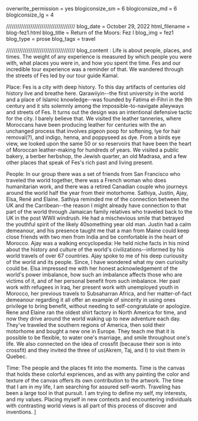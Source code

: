 overwrite_permission = yes
blogiconsize_sm = 6
blogiconsize_md = 6
blogiconsize_lg = 4

/////////////////////////////////////
blog_date = October 29, 2022
html_filename = blog-fez1.html
blog_title = Return of the Moors: Fez I
blog_img = fez1
blog_type = prose
blog_tags = travel

/////////////////////////////////////
blog_content : 
Life is about people, places, and times. The weight of any experience is measured by which people you were with, what places you were in, and how you spent the time. Fes and our incredible tour experience was a reminder of that. We wandered through the streets of Fes led by our tour guide Kamal. 

Place:
Fes is a city with deep history. To this day artifacts of centuries old history live and breathe here. Qarawiiyin--the first university in the world and a place of Islamic knowledge--was founded by Fatima el-Fihri in the 9th century and it sits solemnly among the impossible-to-navigate alleyways and streets of Fes. It turns out the design was an intentional defensive tactic for the city. I barely believe that. We visited the leather tanneries, where Moroccans have been producing leather for centuries with the an unchanged process that involves pigeon poop for softening, lye for hair removal(?), and indigo, henna, and poppyseed as dye. From a birds eye view, we looked upon the same 50 or so reservoirs that have been the heart of Moroccan leather-making for hundreds of years. We visited a public bakery, a berber herbshop, the Jewish quarter, an old Madrasa, and a few other places that speak of Fes's rich past and living present.

People:
In our group there was a set of friends from San Francisco who traveled the world together, there was a French woman who does humanitarian work, and there was a retired Canadian couple who journeys around the world half the year from their motorhome. Sathiya, Justin, Ajay, Elsa, René and Elaine. Sathiya reminded me of the connection between the UK and the Carribean--the reason I might already have connection to that part of the world through Jamaican family relatives who traveled back to the UK in the post WWII windrush. He had a mischevious smile that betrayed the youthful spirit of the likely 40something year old man. Justin had a calm demeanour, and his presence taught me that a man from Maine could keep close friends with two men from India and be comfortable in the heart of Morocco. Ajay was a walking encyclopedia: He held niche facts in his mind about the history and culture of the world's civilizations--informed by his world travels of over 67 countries. Ajay spoke to me of his deep curiousity of the world and its people. Since, I have wondered what my own curiosity could be. Elsa impressed me with her honest acknowledgement of the world's power imbalance, how such an imbalance affects those who are victims of it, and of her personal benefit from such imbalance. Her past work with refugees in Iraq, her present work with unemployed youth in Morocco, her previous travels to Subsaharran Africa, and her matter-of-fact demeanour regarding it all offer an example of sincerity in using ones privilege to bring benefit, without needing to self-congratulate or apologize. Rene and Elaine ran the oldest shirt factory in North America for time, and now they drive around the world waking up to new adventure each day. They've traveled the southern regions of America, then sold their motorhome and bought a new one in Europe. They teach me that it is possible to be flexible, to water one's marriage, and smile throughout one's life. We also connected on the idea of crossfit (because their son is into crossfit) and they invited the three of us(Akrem, Taj, and I) to visit them in Quebec.

Time: 
The people and the places fit into the moments. Time is the canvas that holds these colorful expriences, and as with any painting the color and texture of the canvas offers its own contribution to the artwork. The time that I am in my life, I am searching for assured self-worth. Traveling has been a large tool in that pursuit. I am trying to define my self, my interests, and my values. Placing myself in new contexts and encountering individuals with contrasting world views is all part of this process of discover and inventions.
]